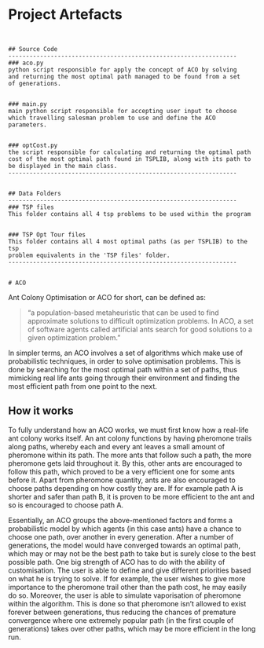# Project Artefacts
~~~~~~~~~~~~~~~~~~~~~~~~~~~~~~~~~~~~~~~~~~~~~~~~~~~~~~~~~~~~~~~~


## Source Code
-----------------------------------------------------------------
### aco.py
python script responsible for apply the concept of ACO by solving
and returning the most optimal path managed to be found from a set
of generations.


### main.py
main python script responsible for accepting user input to choose 
which travelling salesman problem to use and define the ACO parameters.


### optCost.py
the script responsible for calculating and returning the optimal path 
cost of the most optimal path found in TSPLIB, along with its path to 
be displayed in the main class.
-----------------------------------------------------------------


## Data Folders
-----------------------------------------------------------------
### TSP files
This folder contains all 4 tsp problems to be used within the program
 

### TSP Opt Tour files
This folder contains all 4 most optimal paths (as per TSPLIB) to the tsp
problem equivalents in the 'TSP files' folder.
-----------------------------------------------------------------


# ACO
~~~~~~~~~~~~~~~~~~~~~~~~~~~~~~~~~~~~~~~~~~~~~~~~~~~~~~~~~~~~~~~~
Ant Colony Optimisation or ACO for short, can be defined as:

> “a population-based metaheuristic that can be used to find approximate solutions to difficult optimization problems. In ACO, a set of software agents called artificial ants search for good solutions to a given optimization problem.”

In simpler terms, an ACO involves a set of algorithms which make use of probabilistic techniques, in order to solve optimisation problems. This is done by searching for the most optimal path within a set of paths, thus mimicking real life ants going through their environment and finding the most efficient path from one point to the next.

## How it works
To fully understand how an ACO works, we must first know how a real-life ant colony works itself. An ant colony functions by having pheromone trails along paths, whereby each and every ant leaves a small amount of pheromone within its path. The more ants that follow such a path, the more pheromone gets laid throughout it. By this, other ants are encouraged to follow this path, which proved to be a very efficient one for some ants before it. Apart from pheromone quantity, ants are also encouraged to choose paths depending on how costly they are. If for example path A is shorter and safer than path B, it is proven to be more efficient to the ant and so is encouraged to choose path A.

Essentially, an ACO groups the above-mentioned factors and forms a probabilistic model by which agents (in this case ants) have a chance to choose one path, over another in every generation. After a number of generations, the model would have converged towards an optimal path, which may or may not be the best path to take but is surely close to the best possible path. One big strength of ACO has to do with the ability of customisation. The user is able to define and give different priorities based on what he is trying to solve. If for example, the user wishes to give more importance to the pheromone trail other than the path cost, he may easily do so. Moreover, the user is able to simulate vaporisation of pheromone within the algorithm. This is done so that pheromone isn’t allowed to exist forever between generations, thus reducing the chances of premature convergence where one extremely popular path (in the first couple of generations) takes over other paths, which may be more efficient in the long run.

